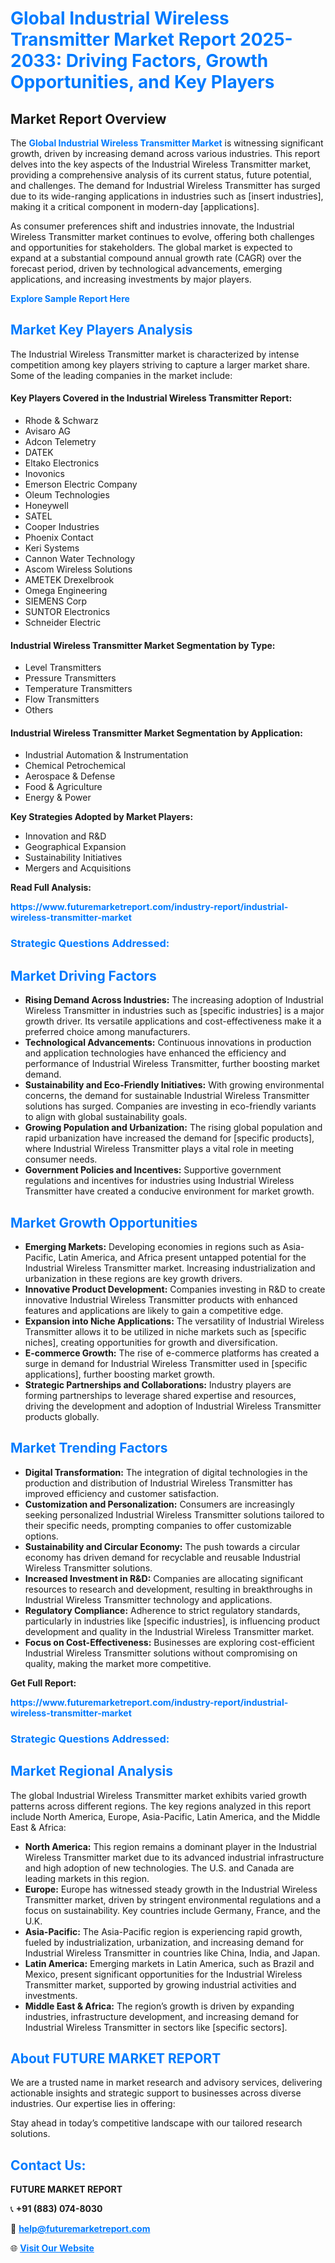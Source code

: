 <h1 style="color: #007BFF;">Global Industrial Wireless Transmitter Market Report 2025-2033: Driving Factors, Growth Opportunities, and Key Players</h1>

<section id="overview">
<h2>Market Report Overview</h2>
<p>The <a href="https://www.futuremarketreport.com/industry-report/industrial-wireless-transmitter-market" style="color: #007BFF; text-decoration: none;"><strong>Global Industrial Wireless Transmitter Market</strong></a> is witnessing significant growth, driven by increasing demand across various industries. This report delves into the key aspects of the Industrial Wireless Transmitter market, providing a comprehensive analysis of its current status, future potential, and challenges. The demand for Industrial Wireless Transmitter has surged due to its wide-ranging applications in industries such as [insert industries], making it a critical component in modern-day [applications].</p>
<p>As consumer preferences shift and industries innovate, the Industrial Wireless Transmitter market continues to evolve, offering both challenges and opportunities for stakeholders. The global market is expected to expand at a substantial compound annual growth rate (CAGR) over the forecast period, driven by technological advancements, emerging applications, and increasing investments by major players.</p>
</section>

<section id="overview">
<p><a href="https://www.futuremarketreport.com/request-sample/reportId=88766" style="color: #007BFF; text-decoration: none;"><strong>Explore Sample Report Here</strong></a></p>
</section>

<section id="key-players">
<h2 style="color: #007BFF;">Market Key Players Analysis</h2>
<p>The Industrial Wireless Transmitter market is characterized by intense competition among key players striving to capture a larger market share. Some of the leading companies in the market include:</p>
<h4>Key Players Covered in the Industrial Wireless Transmitter Report:</h4>
<ul><li>Rhode &amp; Schwarz</li><li>Avisaro AG</li><li>Adcon Telemetry</li><li>DATEK</li><li>Eltako Electronics</li><li>Inovonics</li><li>Emerson Electric Company</li><li>Oleum Technologies</li><li>Honeywell</li><li>SATEL</li><li>Cooper Industries</li><li>Phoenix Contact</li><li>Keri Systems</li><li>Cannon Water Technology</li><li>Ascom Wireless Solutions</li><li>AMETEK Drexelbrook</li><li>Omega Engineering</li><li>SIEMENS Corp</li><li>SUNTOR Electronics</li><li>Schneider Electric</li></ul>
<h4>Industrial Wireless Transmitter Market Segmentation by Type:</h4>
<ul><li>Level Transmitters</li><li>Pressure Transmitters</li><li>Temperature Transmitters</li><li>Flow Transmitters</li><li>Others</li></ul>

<h4>Industrial Wireless Transmitter Market Segmentation by Application:</h4>
<ul><li>Industrial Automation &amp; Instrumentation</li><li>Chemical Petrochemical</li><li>Aerospace &amp; Defense</li><li>Food &amp; Agriculture</li><li>Energy &amp; Power</li></ul>
<p><strong>Key Strategies Adopted by Market Players:</strong></p>
<ul>
<li>Innovation and R&D</li>
<li>Geographical Expansion</li>
<li>Sustainability Initiatives</li>
<li>Mergers and Acquisitions</li>
</ul>
</section>

<section>
<p><strong>Read Full Analysis: </strong></p><a href="https://www.futuremarketreport.com/industry-report/industrial-wireless-transmitter-market" style="color: #007BFF; text-decoration: none;"><strong>https://www.futuremarketreport.com/industry-report/industrial-wireless-transmitter-market</strong></a>
<h3 style="color: #007BFF;">Strategic Questions Addressed:</h3>
</section>

<section id="driving-factors">
<h2 style="color: #007BFF;">Market Driving Factors</h2>
<ul>
<li><strong>Rising Demand Across Industries:</strong> The increasing adoption of Industrial Wireless Transmitter in industries such as [specific industries] is a major growth driver. Its versatile applications and cost-effectiveness make it a preferred choice among manufacturers.</li>
<li><strong>Technological Advancements:</strong> Continuous innovations in production and application technologies have enhanced the efficiency and performance of Industrial Wireless Transmitter, further boosting market demand.</li>
<li><strong>Sustainability and Eco-Friendly Initiatives:</strong> With growing environmental concerns, the demand for sustainable Industrial Wireless Transmitter solutions has surged. Companies are investing in eco-friendly variants to align with global sustainability goals.</li>
<li><strong>Growing Population and Urbanization:</strong> The rising global population and rapid urbanization have increased the demand for [specific products], where Industrial Wireless Transmitter plays a vital role in meeting consumer needs.</li>
<li><strong>Government Policies and Incentives:</strong> Supportive government regulations and incentives for industries using Industrial Wireless Transmitter have created a conducive environment for market growth.</li>
</ul>
</section>

<section id="growth-opportunities">
<h2 style="color: #007BFF;">Market Growth Opportunities</h2>
<ul>
<li><strong>Emerging Markets:</strong> Developing economies in regions such as Asia-Pacific, Latin America, and Africa present untapped potential for the Industrial Wireless Transmitter market. Increasing industrialization and urbanization in these regions are key growth drivers.</li>
<li><strong>Innovative Product Development:</strong> Companies investing in R&D to create innovative Industrial Wireless Transmitter products with enhanced features and applications are likely to gain a competitive edge.</li>
<li><strong>Expansion into Niche Applications:</strong> The versatility of Industrial Wireless Transmitter allows it to be utilized in niche markets such as [specific niches], creating opportunities for growth and diversification.</li>
<li><strong>E-commerce Growth:</strong> The rise of e-commerce platforms has created a surge in demand for Industrial Wireless Transmitter used in [specific applications], further boosting market growth.</li>
<li><strong>Strategic Partnerships and Collaborations:</strong> Industry players are forming partnerships to leverage shared expertise and resources, driving the development and adoption of Industrial Wireless Transmitter products globally.</li>
</ul>
</section>

<section id="trending-factors">
<h2 style="color: #007BFF;">Market Trending Factors</h2>
<ul>
<li><strong>Digital Transformation:</strong> The integration of digital technologies in the production and distribution of Industrial Wireless Transmitter has improved efficiency and customer satisfaction.</li>
<li><strong>Customization and Personalization:</strong> Consumers are increasingly seeking personalized Industrial Wireless Transmitter solutions tailored to their specific needs, prompting companies to offer customizable options.</li>
<li><strong>Sustainability and Circular Economy:</strong> The push towards a circular economy has driven demand for recyclable and reusable Industrial Wireless Transmitter solutions.</li>
<li><strong>Increased Investment in R&D:</strong> Companies are allocating significant resources to research and development, resulting in breakthroughs in Industrial Wireless Transmitter technology and applications.</li>
<li><strong>Regulatory Compliance:</strong> Adherence to strict regulatory standards, particularly in industries like [specific industries], is influencing product development and quality in the Industrial Wireless Transmitter market.</li>
<li><strong>Focus on Cost-Effectiveness:</strong> Businesses are exploring cost-efficient Industrial Wireless Transmitter solutions without compromising on quality, making the market more competitive.</li>
</ul>
</section>

<section>
<p><strong>Get Full Report: </strong></p><a href="https://www.futuremarketreport.com/industry-report/industrial-wireless-transmitter-market" style="color: #007BFF; text-decoration: none;"><strong>https://www.futuremarketreport.com/industry-report/industrial-wireless-transmitter-market</strong></a>
<h3 style="color: #007BFF;">Strategic Questions Addressed:</h3>
</section>


<section id="regional-analysis">
<h2 style="color: #007BFF;">Market Regional Analysis</h2>
<p>The global Industrial Wireless Transmitter market exhibits varied growth patterns across different regions. The key regions analyzed in this report include North America, Europe, Asia-Pacific, Latin America, and the Middle East & Africa:</p>
<ul>
<li><strong>North America:</strong> This region remains a dominant player in the Industrial Wireless Transmitter market due to its advanced industrial infrastructure and high adoption of new technologies. The U.S. and Canada are leading markets in this region.</li>
<li><strong>Europe:</strong> Europe has witnessed steady growth in the Industrial Wireless Transmitter market, driven by stringent environmental regulations and a focus on sustainability. Key countries include Germany, France, and the U.K.</li>
<li><strong>Asia-Pacific:</strong> The Asia-Pacific region is experiencing rapid growth, fueled by industrialization, urbanization, and increasing demand for Industrial Wireless Transmitter in countries like China, India, and Japan.</li>
<li><strong>Latin America:</strong> Emerging markets in Latin America, such as Brazil and Mexico, present significant opportunities for the Industrial Wireless Transmitter market, supported by growing industrial activities and investments.</li>
<li><strong>Middle East & Africa:</strong> The region’s growth is driven by expanding industries, infrastructure development, and increasing demand for Industrial Wireless Transmitter in sectors like [specific sectors].</li>
</ul>
</section>

<footer>
<h2 style="color: #007BFF;">About FUTURE MARKET REPORT</h2>
<p>We are a trusted name in market research and advisory services, delivering actionable insights and strategic support to businesses across diverse industries. Our expertise lies in offering:</p>

<p>Stay ahead in today’s competitive landscape with our tailored research solutions.</p>

<h2 style="color: #007BFF;">Contact Us:</h2>
<p><strong>FUTURE MARKET REPORT</strong></p>
<p>📞 <strong>+91 (883) 074-8030</strong></p>
<p>📧 <strong><a href="mailto:help@futuremarketreport.com" style="color: #007BFF;">help@futuremarketreport.com</a></strong></p>
<p>🌐 <strong><a href="https://www.futuremarketreport.com/" style="color: #007BFF;">Visit Our Website</a></strong></p>
</footer>
